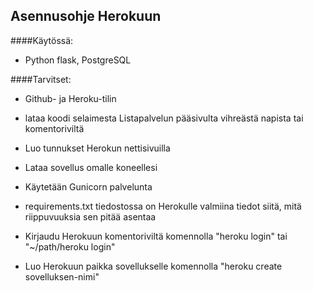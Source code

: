 ## Asennusohje Herokuun

####Käytössä:
* Python flask, PostgreSQL

####Tarvitset:
* Github- ja Heroku-tilin





* lataa koodi selaimesta Listapalvelun pääsivulta vihreästä napista tai komentoriviltä 
* Luo tunnukset Herokun nettisivuilla
* Lataa sovellus omalle koneellesi
* Käytetään Gunicorn palvelunta
* requirements.txt tiedostossa on Herokulle valmiina tiedot siitä, mitä riippuvuuksia sen pitää asentaa

* Kirjaudu Herokuun komentoriviltä komennolla "heroku login" tai "~/path/heroku login"
* Luo Herokuun paikka sovellukselle komennolla "heroku create sovelluksen-nimi"
